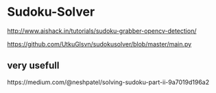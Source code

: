 # Sudoku-Solver

http://www.aishack.in/tutorials/sudoku-grabber-opencv-detection/


https://github.com/UtkuGlsvn/sudokusolver/blob/master/main.py


<h2>very usefull</h2>
https://medium.com/@neshpatel/solving-sudoku-part-ii-9a7019d196a2
